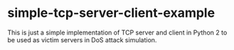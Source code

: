 # simple-tcp-server-client-example

This is just a simple implementation of TCP server and client in Python 2 to be used as victim servers in DoS attack simulation.

